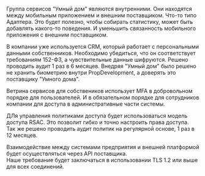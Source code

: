 Группа сервисов "Умный дом" являются внутренними. Они находятся между мобильным приложением и внешним поставщиком.
Что-то типо Адаптера.
Это будет полезно, чтобы собирать статистику, может быть добавлять какого-то поведения. 
И уменьшить связанность мобильного приложения с внешним поставщиком.


В компании уже используется CRM, который работает с персональными данными собственников.
Необходимо убедиться, что он соответствует требованиям 152-ФЗ, а чувствительные данные шифруются. 
Решено проводить аудит 1 раз в 6 месяцев.
Внедряя "Умный дом" было решено не хранить биометрию внутри PropDevelopment, а доверять это поставщику "Умного дома".


Ветрина сервисов для собствеников использует MFA в добровольном порядке для пользователей.
И в обязательном порядке для сотрудников компании для доступа в административные части системы.


ДЛя управления политиками доступа будет использоваться модель доступа RSAC. Это позволит гибко и точно настроить 
права доступа. 
Так же решено проводить аудит политик на регулярной основе, 1 раз в 12 месяцев.


Взаимодействие между системами предприятия и внешней платформой будет осуществляться через API поставщика.  
Наше требование будет заключаться в использовании TLS 1.2 или выше для всех соединений.




